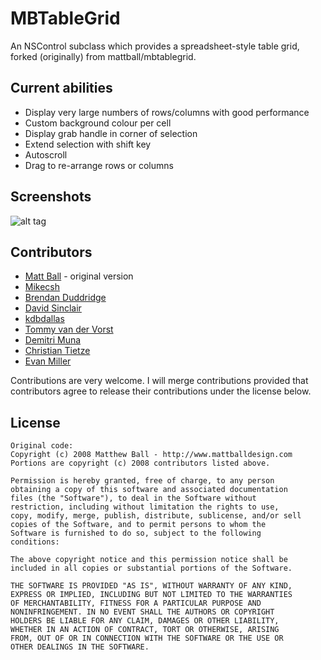 MBTableGrid
===========

An NSControl subclass which provides a spreadsheet-style table grid, forked (originally) from mattball/mbtablegrid.

## Current abilities
* Display very large numbers of rows/columns with good performance
* Custom background colour per cell
* Display grab handle in corner of selection
* Extend selection with shift key
* Autoscroll
* Drag to re-arrange rows or columns

## Screenshots
![alt tag](https://raw.github.com/pixelspark/mbtablegrid/master/MBTableGrid%20Screenshot.png)

## Contributors

* [Matt Ball](https://github.com/mattball) - original version
* [Mikecsh](https://github.com/mikecsh)
* [Brendan Duddridge](https://github.com/brendand)
* [David Sinclair](https://github.com/Dejal)
* [kdbdallas](https://github.com/kdbdallas)
* [Tommy van der Vorst](https://pixelspark.nl)
* [Demitri Muna](https://github.com/demitri)
* [Christian Tietze](https://github.com/DivineDominion)
* [Evan Miller](https://github.com/evanmiller)

Contributions are very welcome. I will merge contributions provided that contributors agree to release their contributions under the license below.

## License

````
Original code:
Copyright (c) 2008 Matthew Ball - http://www.mattballdesign.com
Portions are copyright (c) 2008 contributors listed above.

Permission is hereby granted, free of charge, to any person
obtaining a copy of this software and associated documentation
files (the "Software"), to deal in the Software without
restriction, including without limitation the rights to use,
copy, modify, merge, publish, distribute, sublicense, and/or sell
copies of the Software, and to permit persons to whom the
Software is furnished to do so, subject to the following
conditions:

The above copyright notice and this permission notice shall be
included in all copies or substantial portions of the Software.

THE SOFTWARE IS PROVIDED "AS IS", WITHOUT WARRANTY OF ANY KIND,
EXPRESS OR IMPLIED, INCLUDING BUT NOT LIMITED TO THE WARRANTIES
OF MERCHANTABILITY, FITNESS FOR A PARTICULAR PURPOSE AND
NONINFRINGEMENT. IN NO EVENT SHALL THE AUTHORS OR COPYRIGHT
HOLDERS BE LIABLE FOR ANY CLAIM, DAMAGES OR OTHER LIABILITY,
WHETHER IN AN ACTION OF CONTRACT, TORT OR OTHERWISE, ARISING
FROM, OUT OF OR IN CONNECTION WITH THE SOFTWARE OR THE USE OR
OTHER DEALINGS IN THE SOFTWARE.
 ````
